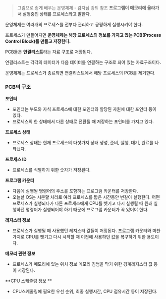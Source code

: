 > 그림으로 쉽게 배우는 운영체제 - 감자님 강의 참조
**프로그램이 메모리에 올라가서 실행중인 상태를 프로세스라고 말한다.**

운영체제는 여러개의 프로세스를 전부다 관리하고 공평하게 실행시켜야 한다.

프로세스가 만들어지면 **운영체제는 해당 프로세스의 정보를 가지고 있는 PCB(Process Control Block)를 만들고 저장한다.**

PCB들은 **연결리스트**라는 자료 구조로 저장된다.

연결리스트는 각각의 데이터가 다음 데이터를 연결하는 구조로 되어 있는 자료구조이다.

운영체제는 프로세스가 종료되면 연결리스트에서 해당 프로세스의 PCB를 제거한다.

### PCB의 구조

**포인터**
- 포인터는 부모와 자식 프로세스에 대한 포인터와 할당된 자원에 대한 포인터 등이 있다.
- 프로세스의 한 상태에서 다른 상태로 전환될 때 저장하는 포인터를 가지고 있다.

**프로세스 상태**
- 프로세스 상태는 현재 프로세스의 다섯가지 상태 생성, 준비, 실행, 대기, 완료를 나타낸다.

**프로세스 ID**
- 프로세스를 식별하기 위한 숫자가 저장된다.

**프로그램 카운터**
- 다음에 실행될 명령어의 주소를 포함하는 프로그램 카운터를 저장한다.
- 오늘날 OS는 시분할 처리로 여러 프로세스를 짧은 시간동안 번갈아 실행한다. 어떤 프로세스가 실행되다가 다른 프로세스에게 CPU를 뻇기고 다시 실행될 때 원래 실행하던 명령어가 실행되어야 하기 때문에 프로그램 카운터가 꼭 있어야 한다.
 
**레지스터 정보**
- 프로세스가 실행될 때 사용했던 레지스터 값들이 저장된다. 프로그램 카운터와 마찬가지로 CPU를 뺏기고 다시 시작할 때 이전에 사용하던 값을 복구하기 위한 용도이다.

**메모리 관련 정보**
- 프로세스가 메모리에 있는 위치 정보 메모리 침범을 막기 위한 경계레지스터 값 등이 저장된다.

**CPU 스케줄링 정보 **
- CPU스케줄링에 필요한 우선 순위, 최종 실행시간, CPU 점유시간 등이 저장된다.